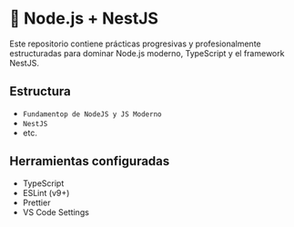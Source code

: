 # 🧠 Node.js + NestJS

Este repositorio contiene prácticas progresivas y profesionalmente estructuradas para dominar Node.js moderno, TypeScript y el framework NestJS.

## Estructura

- `Fundamentop de NodeJS y JS Moderno`
- `NestJS`
- etc.

## Herramientas configuradas

- TypeScript
- ESLint (v9+)
- Prettier
- VS Code Settings
